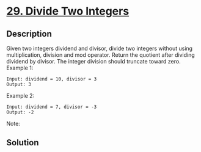 # [29. Divide Two Integers](https://leetcode.com/problems/divide-two-integers)

## Description

Given two integers dividend and divisor, divide two integers without using multiplication, division and mod operator.
Return the quotient after dividing dividend by divisor.
The integer division should truncate toward zero.
Example 1:
```
Input: dividend = 10, divisor = 3
Output: 3
```
Example 2:
```
Input: dividend = 7, divisor = -3
Output: -2
```
Note:
## Solution


